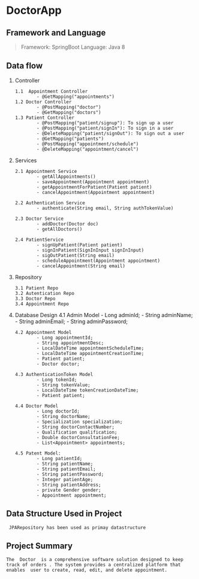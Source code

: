 # DoctorApp

## Framework and Language

> Framework: SpringBoot Language: Java 8

## Data flow

1.  Controller

        1.1  Appointment Controller
                - @GetMapping("appointments")
        1.2 Doctor Controller
                - @PostMapping("doctor")
                - @GetMapping("doctors")
        1.3 Patient Controller
                - @PostMapping("patient/signup"): To sign up a user
                - @PostMapping("patient/signIn"): To sign in a user
                - @DeleteMapping("patient/signOut"): To sign out a user
                - @GetMapping("patients")
                - @PostMapping("appointment/schedule")
                - @DeleteMapping("appointment/cancel") 

2.  Services

        2.1 Appointment Service
                - getAllAppointments()
                - saveAppointment(Appointment appointment)
                - getAppointmentForPatient(Patient patient)
                - cancelAppointment(Appointment appointment)

        2.2 Authentication Service
                - authenticate(String email, String authTokenValue)
                
        2.3 Doctor Service
                - addDoctor(Doctor doc)
                - getAllDoctors()
    
        2.4 PatientService
                - signUpPatient(Patient patient)
                - signInPatient(SignInInput signInInput)
                - sigOutPatient(String email)
                - scheduleAppointment(Appointment appointment)
                - cancelAppointment(String email)
                
        
3.  Repository

        3.1 Patient Repo
        3.2 Autentication Repo
        3.3 Doctor Repo
        3.4 Appointment Repo

4.  Database Design
        4.1 Admin Model
                - Long adminId;
                - String adminName;
                - String adminEmail;
                - String adminPassword;
    
        4.2 Appointment Model
                - Long appointmentId;
                - String appointmentDesc;
                - LocalDateTime appointmentScheduleTime;
                - LocalDateTime appointmentCreationTime;
                - Patient patient;    
                - Doctor doctor;
    
        4.3 AuthenticationToken Model
                - Long tokenId;
                - String tokenValue;
                - LocalDateTime tokenCreationDateTime;
                - Patient patient;

        4.4 Doctor Model
                - Long doctorId;
                - String doctorName;  
                - Specialization specialization;
                - String doctorContactNumber;
                - Qualification qualification;
                - Double doctorConsultationFee;
                - List<Appointment> appointments;
    
        4.5 Patent Model:
                - Long patientId;
                - String patientName;
                - String patientEmail;
                - String patientPassword;
                - Integer patientAge;
                - String patientAddress;
                - private Gender gender;
                - Appointment appointment;
    
## Data Structure Used in Project

     JPARepository has been used as primay datastructure

## Project Summary

    The  Doctor  is a comprehensive software solution designed to keep track of orders . The system provides a centralized platform that enables  user to create, read, edit, and delete appointment.
